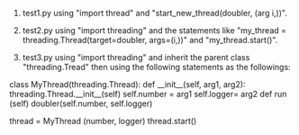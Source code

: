 1. test1.py using "import thread" and "start_new_thread(doubler, (arg i,))".

2. test2.py using "import threading" and the statements like "my_thread = threading.Thread(target=doubler, args=(i,))" and "my_thread.start()".

3. test3.py using "import threading" and inherit the parent class "threading.Tread" then using the following statements as the followings:
<p>
class MyThread(threading.Thread):
     def __init__(self, arg1, arg2):
            threading.Thread.__init__(self)
            self.number = arg1
            self.logger= arg2
      def run (self)
      doubler(self.number, self.logger)
 
thread = MyThread (number, logger)
thread.start() </p>